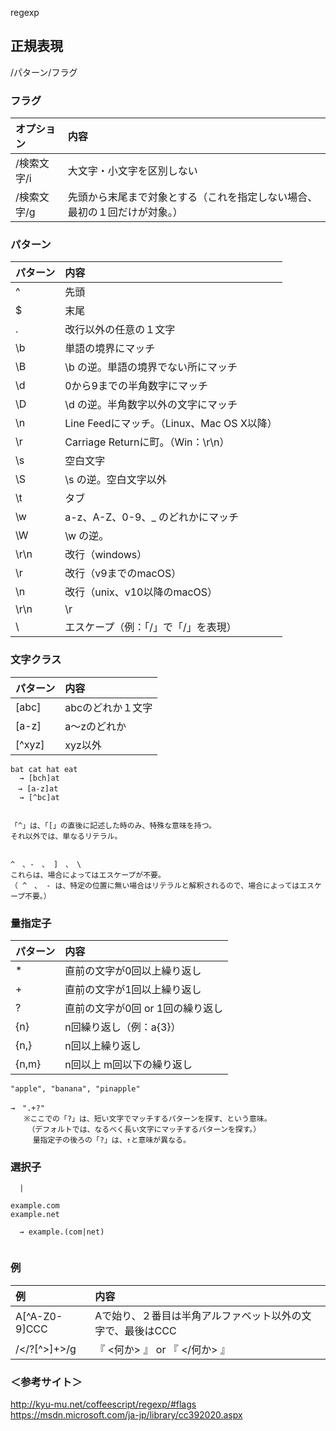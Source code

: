 regexp

## 正規表現
/パターン/フラグ

### フラグ

|   オプション  |    内容                                                                        |
|:--------------|:-------------------------------------------------------------------------------|
|  /検索文字/i  |  大文字・小文字を区別しない                                                    |
|  /検索文字/g  |  先頭から末尾まで対象とする（これを指定しない場合、最初の１回だけが対象。）    |

### パターン

|    パターン   |    内容                                        |
|:-------------|:-----------------------------------------------|
|  ^           |  先頭                                          |
|  $           |  末尾                                          |
|  .           |  改行以外の任意の１文字                        |
|  \b          |  単語の境界にマッチ                            |
|  \B          |  \b の逆。単語の境界でない所にマッチ            |
|  \d          |  0から9までの半角数字にマッチ                  |
|  \D          |  \d の逆。半角数字以外の文字にマッチ            |
|  \n          |  Line Feedにマッチ。（Linux、Mac OS X以降）    |
|  \r          |  Carriage Returnに町。（Win：\r\n）            |
|  \s          |  空白文字                                      |
|  \S          |  \s の逆。空白文字以外                          |
|  \t          |  タブ                                          |
|  \w          |  a-z、A-Z、0-9、_ のどれかにマッチ             |
|  \W          |  \w の逆。                                   |
|  \r\n        | 改行（windows）                              |
|  \r          | 改行（v9までのmacOS）                         |
|  \n          | 改行（unix、v10以降のmacOS）                 |
|  \r\n|\r|\n  | 改行（すべて）                               |
|  \           |  エスケープ（例：「\/」で「/」を表現）         |


### 文字クラス

| パターン |    内容                                        |
|:---------|:-----------------------------------------------|
|  [abc]   |  abcのどれか１文字                              |
|  [a-z]   |  a～zのどれか                                  |
|  [^xyz]  |  xyz以外                                       |

```
bat cat hat eat
  → [bch]at
　→ [a-z]at
  → [^bc]at


「^」は、「[」の直後に記述した時のみ、特殊な意味を持つ。
それ以外では、単なるリテラル。


^　、-　、 ]　、　\
これらは、場合によってはエスケープが不要。
（ ^　、 - は、特定の位置に無い場合はリテラルと解釈されるので、場合によってはエスケープ不要。）
```


### 量指定子

| パターン |    内容                                        |
|:---------|:-----------------------------------------------|
|  *       |  直前の文字が0回以上繰り返し                   |
|  +       |  直前の文字が1回以上繰り返し                   |
|  ?       |  直前の文字が0回 or 1回の繰り返し              |
|  {n}     |  n回繰り返し（例：a{3}）                       |
|  {n,}    |  n回以上繰り返し                               |
|  {n,m}   |  n回以上 m回以下の繰り返し                      |

```
"apple", "banana", "pinapple"

→　".+?"
   ※ここでの「?」は、短い文字でマッチするパターンを探す、という意味。
   　（デフォルトでは、なるべく長い文字にマッチするパターンを探す。）
　　　量指定子の後ろの「?」は、↑と意味が異なる。

```

### 選択子
```
  |

example.com
example.net

  → example.(com|net)


```

### 例

|  例             |  内容                                                        |
|:----------------|:-------------------------------------------------------------|
|  A[^A-Z0-9]CCC  |  Aで始り、２番目は半角アルファベット以外の文字で、最後はCCC  |
|  /<\/?[^>]+>/g  |  『  <何か> 』 or  『  </何か>  』                           |

### ＜参考サイト＞
http://kyu-mu.net/coffeescript/regexp/#flags    
https://msdn.microsoft.com/ja-jp/library/cc392020.aspx    
